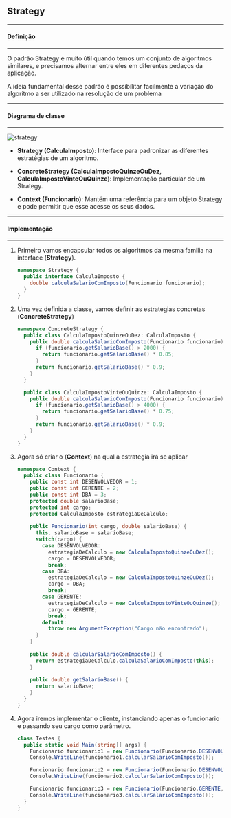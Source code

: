 ## Strategy
***
#### Definição
***

O padrão Strategy é muito útil quando temos um conjunto de algoritmos similares, e precisamos alternar entre eles em diferentes pedaços da
aplicação.

A ideia fundamental desse padrão é possibilitar facilmente a variação do algoritmo a ser utilizado na resolução de um problema

***
#### Diagrama de classe
***

![strategy](https://cloud.githubusercontent.com/assets/14116020/26089864/375fcee6-39d7-11e7-879b-4d5173804dd4.png)

* **Strategy (CalculaImposto)**: Interface para padronizar as diferentes estratégias de um algoritmo.

* **ConcreteStrategy (CalculaImpostoQuinzeOuDez, CalculaImpostoVinteOuQuinze)**: Implementação particular de um Strategy.

* **Context (Funcionario)**: Mantém uma referência para um objeto Strategy e pode permitir que esse acesse os seus dados.

***
#### Implementação
***

1. Primeiro vamos encapsular todos os algoritmos da mesma familia na interface (**Strategy**).

    ```c#
    namespace Strategy {
      public interface CalculaImposto {
        double calculaSalarioComImposto(Funcionario funcionario);
      }
    }    
    ```

2. Uma vez definida a classe, vamos definir as estrategias concretas (**ConcreteStrategy**)

    ```c#
    namespace ConcreteStrategy {
      public class CalculaImpostoQuinzeOuDez: CalculaImposto {
        public double calculaSalarioComImposto(Funcionario funcionario) {
          if (funcionario.getSalarioBase() > 2000) {
            return funcionario.getSalarioBase() * 0.85;
          }
          return funcionario.getSalarioBase() * 0.9;
        }
      }
    
      public class CalculaImpostoVinteOuQuinze: CalculaImposto {
        public double calculaSalarioComImposto(Funcionario funcionario) {
          if (funcionario.getSalarioBase() > 4000) {
            return funcionario.getSalarioBase() * 0.75;
          }
          return funcionario.getSalarioBase() * 0.9;
        }
      }
    }
    ```

3. Agora só criar o (**Context**) na qual a estrategia irá se aplicar

    ```c#
    namespace Context {
      public class Funcionario {
        public const int DESENVOLVEDOR = 1;
        public const int GERENTE = 2;
        public const int DBA = 3;
        protected double salarioBase;
        protected int cargo;
        protected CalculaImposto estrategiaDeCalculo;
      
        public Funcionario(int cargo, double salarioBase) {
          this. salarioBase = salarioBase;
          switch(cargo) {
            case DESENVOLVEDOR:
              estrategiaDeCalculo = new CalculaImpostoQuinzeOuDez();
              cargo = DESENVOLVEDOR;
              break;
            case DBA:
              estrategiaDeCalculo = new CalculaImpostoQuinzeOuDez();
              cargo = DBA;
              break;
            case GERENTE:
              estrategiaDeCalculo = new CalculaImpostoVinteOuQuinze();
              cargo = GERENTE;
              break;
            default:
              throw new ArgumentException("Cargo não encontrado");
          }
        }
      
        public double calcularSalarioComImposto() {
          return estrategiaDeCalculo.calculaSalarioComImposto(this);
        }
      
        public double getSalarioBase() {
          return salarioBase;
        }
      }
    }
    ```

4. Agora iremos implementar o cliente, instanciando apenas o funcionario e passando seu cargo como parâmetro.

    ```c#
    class Testes {
      public static void Main(string[] args) {
        Funcionario funcionario1 = new Funcionario(Funcionario.DESENVOLVEDOR, 2100);
        Console.WriteLine(funcionario1.calcularSalarioComImposto());
    
        Funcionario funcionario2 = new Funcionario(Funcionario.DESENVOLVEDOR, 1700);
        Console.WriteLine(funcionario2.calcularSalarioComImposto());
    
        Funcionario funcionario3 = new Funcionario(Funcionario.GERENTE, 4700);
        Console.WriteLine(funcionario3.calcularSalarioComImposto());
      }
    }
    ```

